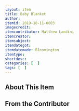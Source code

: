 ```yaml
---
layout: item
title: Baby Blanket
author: 
itemid: 2019-10-11-0003
imagecredit: 
itemcontributor: Matthew Landini
itemcreator: 
itemsubject: 
itemdategot: 
itemdatemade: Bloomington
itemtype: 
shortdesc: 
categories: [  ]
tags: [  ]
---
```

## About This Item


## From the Contributor
